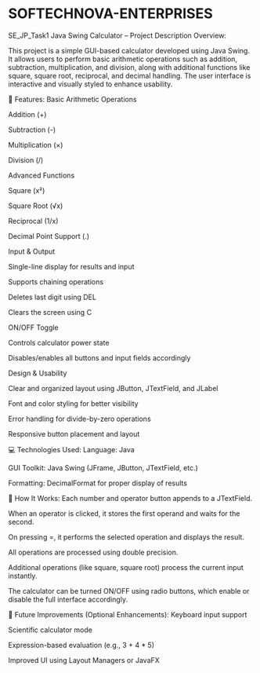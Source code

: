 # SOFTECHNOVA-ENTERPRISES
SE_JP_Task1
 Java Swing Calculator – Project Description
Overview:

This project is a simple GUI-based calculator developed using Java Swing. It allows users to perform basic arithmetic operations such as addition, subtraction, multiplication, and division, along with additional functions like square, square root, reciprocal, and decimal handling. The user interface is interactive and visually styled to enhance usability.

🔧 Features:
Basic Arithmetic Operations

Addition (+)

Subtraction (-)

Multiplication (×)

Division (/)

Advanced Functions

Square (x²)

Square Root (√x)

Reciprocal (1/x)

Decimal Point Support (.)

Input & Output

Single-line display for results and input

Supports chaining operations

Deletes last digit using DEL

Clears the screen using C

ON/OFF Toggle

Controls calculator power state

Disables/enables all buttons and input fields accordingly

Design & Usability

Clear and organized layout using JButton, JTextField, and JLabel

Font and color styling for better visibility

Error handling for divide-by-zero operations

Responsive button placement and layout

💻 Technologies Used:
Language: Java

GUI Toolkit: Java Swing (JFrame, JButton, JTextField, etc.)

Formatting: DecimalFormat for proper display of results

📂 How It Works:
Each number and operator button appends to a JTextField.

When an operator is clicked, it stores the first operand and waits for the second.

On pressing =, it performs the selected operation and displays the result.

All operations are processed using double precision.

Additional operations (like square, square root) process the current input instantly.

The calculator can be turned ON/OFF using radio buttons, which enable or disable the full interface accordingly.

📌 Future Improvements (Optional Enhancements):
Keyboard input support

Scientific calculator mode

Expression-based evaluation (e.g., 3 + 4 * 5)

Improved UI using Layout Managers or JavaFX

